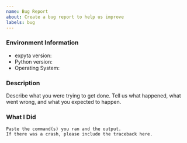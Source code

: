```yaml
---
name: Bug Report
about: Create a bug report to help us improve
labels: bug
---
```


<!-- Please search existing issues to avoid creating duplicates. -->

### Environment Information

-   expyta version:
-   Python version:
-   Operating System:

### Description

Describe what you were trying to get done.
Tell us what happened, what went wrong, and what you expected to happen.

### What I Did

```
Paste the command(s) you ran and the output.
If there was a crash, please include the traceback here.
```
